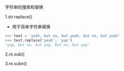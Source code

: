 字符串的搜索和替换

1.str.replace()
- 用于简单字符串替换
```python
>>> text = 'yeah, but no, but yeah, but no, but yeah'
>>> text.replace('yeah', 'yep')
'yep, but no, but yep, but no, but yep'
```

2.re.sub()

3.re.subn()